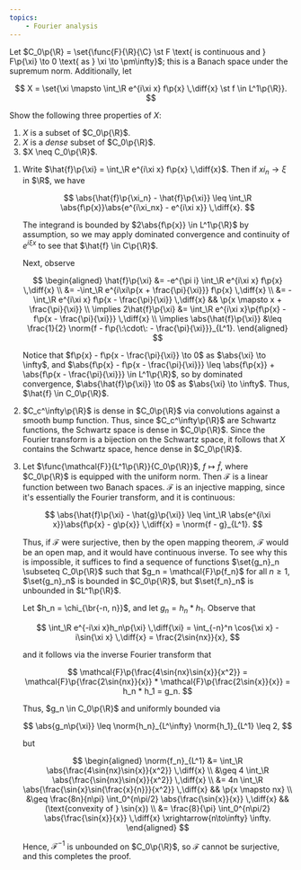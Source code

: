 ```yaml
---
topics:
    - Fourier analysis
---
```


<problem>

Let $C_0\p{\R} = \set{\func{F}{\R}{\C} \st F \text{ is continuous and } F\p{\xi} \to 0 \text{ as } \xi \to \pm\infty}$; this is a Banach space under the supremum norm. Additionally, let

$$
X = \set{\xi \mapsto \int_\R e^{i\xi x} f\p{x} \,\diff{x} \st f \in L^1\p{\R}}.
$$

Show the following three properties of $X$:

1. $X$ is a subset of $C_0\p{\R}$.
2. $X$ is a _dense_ subset of $C_0\p{\R}$.
3. $X \neq C_0\p{\R}$.

</problem>

<solution>

1. Write $\hat{f}\p{\xi} = \int_\R e^{i\xi x} f\p{x} \,\diff{x}$. Then if $xi_n \to \xi$ in $\R$, we have

    $$
    \abs{\hat{f}\p{\xi_n} - \hat{f}\p{\xi}}
        \leq \int_\R \abs{f\p{x}}\abs{e^{i\xi_nx} - e^{i\xi x}} \,\diff{x}.
    $$

    The integrand is bounded by $2\abs{f\p{x}} \in L^1\p{\R}$ by assumption, so we may apply dominated convergence and continuity of $e^{i\xi x}$ to see that $\hat{f} \in C\p{\R}$.

    Next, observe

    $$
    \begin{aligned}
        \hat{f}\p{\xi}
            &= -e^{\pi i} \int_\R e^{i\xi x} f\p{x} \,\diff{x} \\
            &= -\int_\R e^{i\xi\p{x + \frac{\pi}{\xi}}} f\p{x} \,\diff{x} \\
            &= -\int_\R e^{i\xi x} f\p{x - \frac{\pi}{\xi}} \,\diff{x}
                && \p{x \mapsto x + \frac{\pi}{\xi}} \\
        \implies
        2\hat{f}\p{\xi}
            &= \int_\R e^{i\xi x}\p{f\p{x} - f\p{x - \frac{\pi}{\xi}}} \,\diff{x} \\
        \implies
        \abs{\hat{f}\p{\xi}}
            &\leq \frac{1}{2} \norm{f - f\p{\:\cdot\: - \frac{\pi}{\xi}}}_{L^1}.
    \end{aligned}
    $$

    Notice that $f\p{x} - f\p{x - \frac{\pi}{\xi}} \to 0$ as $\abs{\xi} \to \infty$, and $\abs{f\p{x} - f\p{x - \frac{\pi}{\xi}}} \leq \abs{f\p{x}} + \abs{f\p{x - \frac{\pi}{\xi}}} \in L^1\p{\R}$, so by dominated convergence, $\abs{\hat{f}\p{\xi}} \to 0$ as $\abs{\xi} \to \infty$. Thus, $\hat{f} \in C_0\p{\R}$.

2. $C_c^\infty\p{\R}$ is dense in $C_0\p{\R}$ via convolutions against a smooth bump function. Thus, since $C_c^\infty\p{\R}$ are Schwartz functions, the Schwartz space is dense in $C_0\p{\R}$. Since the Fourier transform is a bijection on the Schwartz space, it follows that $X$ contains the Schwartz space, hence dense in $C_0\p{\R}$.

3. Let $\func{\mathcal{F}}{L^1\p{\R}}{C_0\p{\R}}$, $f \mapsto \hat{f}$, where $C_0\p{\R}$ is equipped with the uniform norm. Then $\mathcal{F}$ is a linear function between two Banach spaces. $\mathcal{F}$ is an injective mapping, since it's essentially the Fourier transform, and it is continuous:

    $$
    \abs{\hat{f}\p{\xi} - \hat{g}\p{\xi}}
        \leq \int_\R \abs{e^{i\xi x}}\abs{f\p{x} - g\p{x}} \,\diff{x}
        = \norm{f - g}_{L^1}.
    $$

    Thus, if $\mathcal{F}$ were surjective, then by the open mapping theorem, $\mathcal{F}$ would be an open map, and it would have continuous inverse. To see why this is impossible, it suffices to find a sequence of functions $\set{g_n}_n \subseteq C_0\p{\R}$ such that $g_n = \mathcal{F}\p{f_n}$ for all $n \geq 1$, $\set{g_n}_n$ is bounded in $C_0\p{\R}$, but $\set{f_n}_n$ is unbounded in $L^1\p{\R}$.

    Let $h_n = \chi_{\br{-n, n}}$, and let $g_n = h_n * h_1$. Observe that

    $$
    \int_\R e^{-i\xi x}h_n\p{\xi} \,\diff{\xi}
        = \int_{-n}^n \cos{\xi x} - i\sin{\xi x} \,\diff{x}
        = \frac{2\sin{nx}}{x},
    $$

    and it follows via the inverse Fourier transform that

    $$
    \mathcal{F}\p{\frac{4\sin{nx}\sin{x}}{x^2}}
        = \mathcal{F}\p{\frac{2\sin{nx}}{x}} * \mathcal{F}\p{\frac{2\sin{x}}{x}}
        = h_n * h_1
        = g_n.
    $$

    Thus, $g_n \in C_0\p{\R}$ and uniformly bounded via

    $$
    \abs{g_n\p{\xi}}
        \leq \norm{h_n}_{L^\infty} \norm{h_1}_{L^1}
        \leq 2,
    $$

    but

    $$
    \begin{aligned}
        \norm{f_n}_{L^1}
            &= \int_\R \abs{\frac{4\sin{nx}\sin{x}}{x^2}} \,\diff{x} \\
            &\geq 4 \int_\R \abs{\frac{\sin{nx}\sin{x}}{x^2}} \,\diff{x} \\
            &= 4n \int_\R \abs{\frac{\sin{x}\sin{\frac{x}{n}}}{x^2}} \,\diff{x}
                && \p{x \mapsto nx} \\
            &\geq \frac{8n}{n\pi} \int_0^{n\pi/2} \abs{\frac{\sin{x}}{x}} \,\diff{x}
                && (\text{convexity of } \sin{x}) \\
            &= \frac{8}{\pi} \int_0^{n\pi/2} \abs{\frac{\sin{x}}{x}} \,\diff{x} \xrightarrow{n\to\infty} \infty.
    \end{aligned}
    $$

    Hence, $\mathcal{F}^{-1}$ is unbounded on $C_0\p{\R}$, so $\mathcal{F}$ cannot be surjective, and this completes the proof.

</solution>
